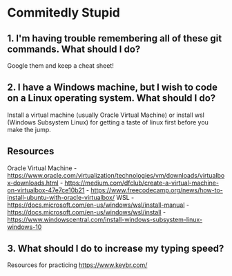 # Commitedly Stupid

## 1. I'm having trouble remembering all of these git commands. What should I do?

Google them and keep a cheat sheet!

## 2. I have a Windows machine, but I wish to code on a Linux operating system. What should I do?

Install a virtual machine (usually Oracle Virtual Machine) or install wsl (Windows Subsystem Linux) for getting a taste of linux first before you make the jump. 

Resources 
---------
Oracle Virtual Machine 
          - https://www.oracle.com/virtualization/technologies/vm/downloads/virtualbox-downloads.html
          - https://medium.com/dfclub/create-a-virtual-machine-on-virtualbox-47e7ce10b21
          - https://www.freecodecamp.org/news/how-to-install-ubuntu-with-oracle-virtualbox/
WSL
    -  https://docs.microsoft.com/en-us/windows/wsl/install-manual
    -  https://docs.microsoft.com/en-us/windows/wsl/install
    -  https://www.windowscentral.com/install-windows-subsystem-linux-windows-10

## 3. What should I do to increase my typing speed?

Resources for practicing 
https://www.keybr.com/